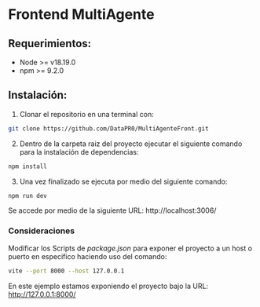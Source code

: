 # Frontend MultiAgente

## Requerimientos:

- Node >= v18.19.0
- npm >= 9.2.0

## Instalación:

1. Clonar el repositorio en una terminal con: 

```bash
git clone https://github.com/DataPR0/MultiAgenteFront.git
```

2. Dentro de la carpeta raiz del proyecto ejecutar el siguiente comando para la instalación de dependencias:

```bash
npm install
```

3. Una vez finalizado se ejecuta por medio del siguiente comando:

```bash
npm run dev
```

Se accede por medio de la siguiente URL: http://localhost:3006/


### Consideraciones

Modificar los Scripts de _package.json_ para exponer el proyecto a un host o puerto en especifico haciendo uso del comando:

```bash
vite --port 8000 --host 127.0.0.1
```

En este ejemplo estamos exponiendo el proyecto bajo la URL: http://127.0.0.1:8000/
